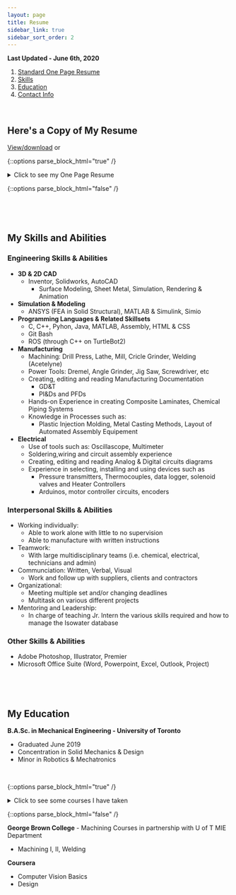 ```yaml
---
layout: page
title: Resume
sidebar_link: true
sidebar_sort_order: 2
---
```


**Last Updated - June 6th, 2020**

1. [Standard One Page Resume](#1)
2. [Skills](#2)
3. [Education](#3)
4. [Contact Info](#4)
   
<p>&nbsp;</p> 

## Here's a Copy of My Resume <a name="1"></a>
[View/download](/docs/YulimLee-1pgResume.pdf) or

{::options parse_block_html="true" /} 

<details>
  
  <summary markdown="span">Click to see my One Page Resume</summary>
  
  ![pg1](/docs/ResumePg1.PNG "Pg1 of my Resume"){:width="500"}  
      
</details>

{::options parse_block_html="false" /}

<p>&nbsp;</p> 
<p>&nbsp;</p> 

## My Skills and Abilities <a name="2"></a>
### Engineering Skills & Abilities
- **3D & 2D CAD**
   - Inventor, Solidworks, AutoCAD
      - Surface Modeling, Sheet Metal, Simulation, Rendering & Animation
- **Simulation & Modeling**
   - ANSYS (FEA in Solid Structural), MATLAB & Simulink, Simio
- **Programming Languages & Related Skillsets**
   - C, C++, Pyhon, Java, MATLAB, Assembly, HTML & CSS
   - Git Bash
   - ROS (through C++ on TurtleBot2)
- **Manufacturing**
   - Machining: Drill Press, Lathe, Mill, Cricle Grinder, Welding (Acetelyne)
   - Power Tools: Dremel, Angle Grinder, Jig Saw, Screwdriver, etc
   - Creating, editing and reading Manufacturing Documentation
      - GD&T
      - PI&Ds and PFDs
   - Hands-on Experience in creating Composite Laminates, Chemical Piping Systems
   - Knowledge in Processes such as:
      - Plastic Injection Molding, Metal Casting Methods, Layout of Automated Assembly Equipement
- **Electrical**
   - Use of tools such as: Oscillascope, Multimeter
   - Soldering,wiring and circuit assembly experience
   - Creating, editing and reading Analog & Digital circuits diagrams
   - Experience in selecting, installing and using devices such as
      - Pressure transmitters, Thermocouples, data logger, solenoid valves and Heater Controllers
      - Arduinos, motor controller circuits, encoders
   
### Interpersonal Skills & Abilities
   - Working individually:
      - Able to work alone with little to no supervision
      - Able to manufacture with written instructions
   - Teamwork: 
      -  With large multidisciplinary teams (i.e. chemical, electrical, technicians and admin)
   - Communciation: Written, Verbal, Visual
      - Work and follow up with suppliers, clients and contractors
   - Organizational: 
      - Meeting multiple set and/or changing deadlines 
      - Multitask on various different projects
   - Mentoring and Leadership:
      - In charge of teaching Jr. Intern the various skills required and how to manage the Isowater database
   
### Other Skills & Abilities
- Adobe Photoshop, Illustrator, Premier
- Microsoft Office Suite (Word, Powerpoint, Excel, Outlook, Project) 

<p>&nbsp;</p> 
<p>&nbsp;</p> 

## My Education <a name="3"></a>

**B.A.Sc. in Mechanical Engineering - University of Toronto**
- Graduated June 2019
- Concentration in Solid Mechanics & Design
- Minor in Robotics & Mechatronics

<p>&nbsp;</p> 

{::options parse_block_html="true" /} 

<details>
  
  <summary markdown="span">Click to see some courses I have taken</summary>
  
  **Solid Mechanics & Design**
  - Solid Mechanics I, II, Machine Design
      - Stress Analysis, Fracture Analysis of Ductile Materials, Fatigue
  - Mechanical Engineering Design
      - how to design with mechanisms such as gears, universal joint, belts, etc 
  - Kinematics & Dynamics of Machines
      - Basic design and analysis of linkages
   - Manufacturing Engineering
  
  **General Mechanical Engineering**
  - Heat & Mass Transfer
  - Thermodynamics
  - Fluid Dynamics I
  
  **Mechatronics**
  - Robotics
  - Control Systems I
  - Circuit Design with Application to Mech. Eng. Systems, Analog & Digital Electronics for Mech. Engineers
  - Microprocessor Applications
  - Mechatronics Systems: Application & Design
  
  **Mathematics and Applications**
  - Numerical Methods I
  - Probability & Statistics for Engineering Applications
  - Linear Algebra
      
</details>

{::options parse_block_html="false" /}

**George Brown College** - Machining Courses in partnership with U of T MIE Department
- Machining I, II, Welding

**Coursera**
- Computer Vision Basics
- Design

<p>&nbsp;</p> 
<p>&nbsp;</p>  
